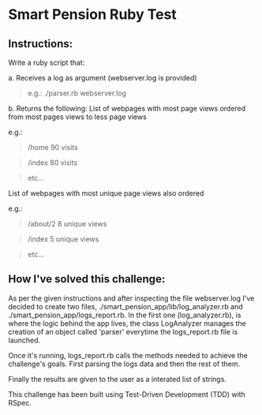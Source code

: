 # Smart Pension Ruby Test

## Instructions:

Write a ruby script that:

a. Receives a log as argument (webserver.log is provided)

> e.g.: ./parser.rb webserver.log


b. Returns the following:
List of webpages with most page views ordered from most pages views to less page views

e.g.:

> /home 90 visits

> /index 80 visits

> etc...

List of webpages with most unique page views also ordered

e.g.:

> /about/2 8 unique views

> /index 5 unique views

> etc...

## How I've solved this challenge:

As per the given instructions and after inspecting the file webserver.log I've decided to create two files, ./smart_pension_app/lib/log_analyzer.rb and ./smart_pension_app/logs_report.rb. In the first one (log_analyzer.rb), is where the logic behind the app lives, the class LogAnalyzer manages the creation of an object called 'parser' everytime the logs_report.rb file is launched.

Once it's running, logs_report.rb calls the methods needed to achieve the challenge's goals. First parsing the logs data and then the rest of them.

Finally the results are given to the user as a interated list of strings.

This challenge has been built using Test-Driven Development (TDD) with RSpec.

